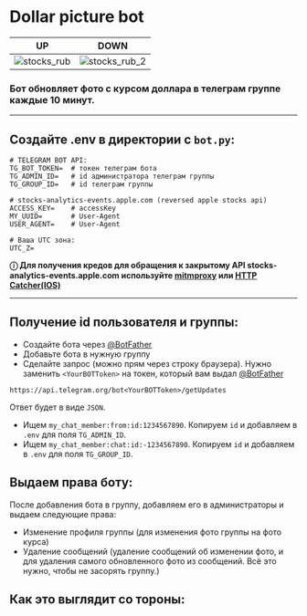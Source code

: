 # Dollar picture bot

|                                                          UP                                                          |                                                          DOWN                                                          |
| :------------------------------------------------------------------------------------------------------------------: | :--------------------------------------------------------------------------------------------------------------------: |
| ![stocks_rub](https://user-images.githubusercontent.com/83474704/159005664-0aab6a96-b175-45d0-816d-cd8d61a45616.png) | ![stocks_rub_2](https://user-images.githubusercontent.com/83474704/159005672-5052eda3-3058-4459-9bb7-ea2d18179720.png) |
 
### Бот обновляет фото с курсом доллара в телеграм группе каждые 10 минут.
------

## Создайте .env в директории с `bot.py`:
```env
# TELEGRAM BOT API:
TG_BOT_TOKEN=  # токен телеграм бота
TG_ADMIN_ID=   # id администратора телеграм группы
TG_GROUP_ID=   # id телеграм группы

# stocks-analytics-events.apple.com (reversed apple stocks api)
ACCESS_KEY=    # accessKey
MY_UUID=       # User-Agent
USER_AGENT=    # User-Agent

# Ваша UTC зона:
UTC_Z=
```

**ⓘ Для получения кредов для обращения к закрытому API stocks-analytics-events.apple.com используйте [mitmproxy](https://mitmproxy.org/) или [HTTP Catcher(IOS)](https://apps.apple.com/app/id1445874902)**

---
## Получение id пользователя и группы:
* Создайте бота через [@BotFather](https://t.me/BotFather)
* Добавьте бота в нужную группу
* Сделайте запрос (можно прям через строку браузера). Нужно заменить `<YourBOTToken>` на токен, который вам выдал [@BotFather](https://t.me/BotFather)
```http
https://api.telegram.org/bot<YourBOTToken>/getUpdates
```
Ответ будет в виде `JSON`. 
* Ищем `my_chat_member:from:id:1234567890`. Копируем `id` и добавляем в `.env` для поля `TG_ADMIN_ID`.
* Ищем `my_chat_member:chat:id:-1234567890`. Копируем `id` и добавляем в `.env` для поля `TG_GROUP_ID`.

## Выдаем права боту:
После добавления бота в группу, добавляем его в администраторы и выдаем следующие права:
* Изменение профиля группы (для изменения фото группы на фото курса)
* Удаление сообщений (удаление сообщений об изменении фото, и для удаления самого обновленного фото из сообщений. Всё это нужно, чтобы не засорять группу.)

## Как это выглядит со тороны:
